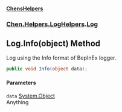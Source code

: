 
#### [ChensHelpers](index 'index')

### [Chen.Helpers.LogHelpers](Chen_Helpers_LogHelpers 'Chen.Helpers.LogHelpers').[Log](Chen_Helpers_LogHelpers_Log 'Chen.Helpers.LogHelpers.Log')

## Log.Info(object) Method
Log using the Info format of BepInEx logger.  
```csharp
public void Info(object data);
```

#### Parameters
<a name='Chen_Helpers_LogHelpers_Log_Info(object)_data'></a>
`data` [System.Object](https://docs.microsoft.com/en-us/dotnet/api/System.Object 'System.Object')  
Anything
  

